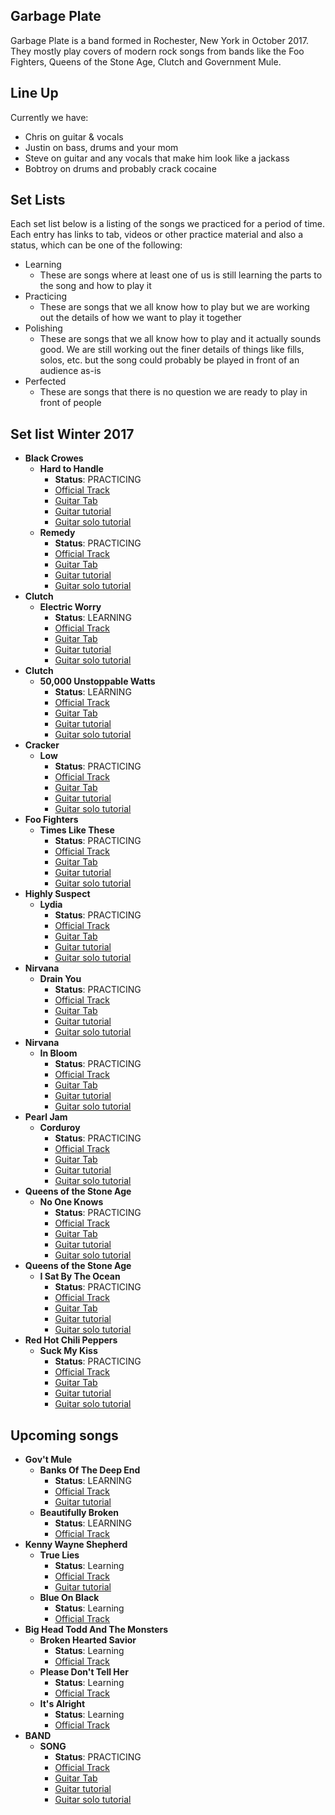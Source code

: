 ## Garbage Plate
Garbage Plate is a band formed in Rochester, New York in October 2017. They mostly play covers of modern rock songs from bands like the Foo Fighters, Queens of the Stone Age, Clutch and Government Mule.


## Line Up
Currently we have:

- Chris on guitar & vocals
- Justin on bass, drums and your mom
- Steve on guitar and any vocals that make him look like a jackass
- Bobtroy on drums and probably crack cocaine

## Set Lists
Each set list below is a listing of the songs we practiced for a period of time. Each entry has links to tab, videos or other practice material and also a status, which can be one of the following:

- Learning
	- These are songs where at least one of us is still learning the parts to the song and how to play it
- Practicing
	- These are songs that we all know how to play but we are working out the details of how we want to play it together
- Polishing
	- These are songs that we all know how to play and it actually sounds good. We are still working out the finer details of things like fills, solos, etc. but the song could probably be played in front of an audience as-is
- Perfected
	- These are songs that there is no question we are ready to play in front of people


## Set list Winter 2017

- **Black Crowes**
	- **Hard to Handle**
		- **Status**: PRACTICING 
		- [Official Track](https://www.youtube.com/watch?v=T81xsEyfl3c)
		- [Guitar Tab](https://tabs.ultimate-guitar.com/tab/the_black_crowes/hard_to_handle_tabs_465526)
		- [Guitar tutorial](https://www.youtube.com/watch?v=JLmlT4x3wAc)
		- [Guitar solo tutorial](https://www.youtube.com/watch?v=oB2vWnXB0b4)
	- **Remedy**
		- **Status**: PRACTICING 
		- [Official Track]()
		- [Guitar Tab]()
		- [Guitar tutorial]()
		- [Guitar solo tutorial]()
- **Clutch**
	- **Electric Worry**
		- **Status**: LEARNING 
		- [Official Track]()
		- [Guitar Tab]()
		- [Guitar tutorial]()
		- [Guitar solo tutorial]()
- **Clutch**
	- **50,000 Unstoppable Watts**
		- **Status**: LEARNING 
		- [Official Track]()
		- [Guitar Tab]()
		- [Guitar tutorial]()
		- [Guitar solo tutorial]()
- **Cracker**
	- **Low**
		- **Status**: PRACTICING 
		- [Official Track]()
		- [Guitar Tab]()
		- [Guitar tutorial]()
		- [Guitar solo tutorial]()
- **Foo Fighters**
	- **Times Like These**
		- **Status**: PRACTICING 
		- [Official Track]()
		- [Guitar Tab]()
		- [Guitar tutorial]()
		- [Guitar solo tutorial]()
- **Highly Suspect**
	- **Lydia**
		- **Status**: PRACTICING 
		- [Official Track]()
		- [Guitar Tab]()
		- [Guitar tutorial]()
		- [Guitar solo tutorial]()
- **Nirvana**
	- **Drain You**
		- **Status**: PRACTICING 
		- [Official Track]()
		- [Guitar Tab]()
		- [Guitar tutorial]()
		- [Guitar solo tutorial]()
- **Nirvana**
	- **In Bloom**
		- **Status**: PRACTICING 
		- [Official Track]()
		- [Guitar Tab]()
		- [Guitar tutorial]()
		- [Guitar solo tutorial]()
- **Pearl Jam**
	- **Corduroy**
		- **Status**: PRACTICING 
		- [Official Track]()
		- [Guitar Tab]()
		- [Guitar tutorial]()
		- [Guitar solo tutorial]()
- **Queens of the Stone Age**
	- **No One Knows**
		- **Status**: PRACTICING 
		- [Official Track]()
		- [Guitar Tab]()
		- [Guitar tutorial]()
		- [Guitar solo tutorial]()
- **Queens of the Stone Age**
	- **I Sat By The Ocean**
		- **Status**: PRACTICING 
		- [Official Track]()
		- [Guitar Tab]()
		- [Guitar tutorial]()
		- [Guitar solo tutorial]()
- **Red Hot Chili Peppers**
	- **Suck My Kiss**
		- **Status**: PRACTICING 
		- [Official Track]()
		- [Guitar Tab]()
		- [Guitar tutorial]()
		- [Guitar solo tutorial]()


## Upcoming songs
- **Gov't Mule**
	- **Banks Of The Deep End**
		- **Status**: LEARNING 
		- [Official Track](https://www.youtube.com/watch?v=X0oBuFUzFcg)
		- [Guitar tutorial](https://www.youtube.com/watch?v=lMef05oCdSA)
	- **Beautifully Broken**
		- **Status**: LEARNING
		- [Official Track](https://www.youtube.com/watch?v=O27bAg-AY3s)
- **Kenny Wayne Shepherd**
	- **True Lies**
		- **Status**: Learning 
		- [Official Track](https://www.youtube.com/watch?v=QETIXLChB4w)
		- [Guitar tutorial](https://www.youtube.com/watch?v=u4v2NULu2v8)
	- **Blue On Black**
		- **Status**: Learning 
		- [Official Track](https://www.youtube.com/watch?v=V94pBlA4n7U)
- **Big Head Todd And The Monsters**
	- **Broken Hearted Savior**
		- **Status**: Learning 
		- [Official Track](https://www.youtube.com/watch?v=Trggg9HzF7Y)
	- **Please Don't Tell Her**
		- **Status**: Learning 
		- [Official Track](https://www.youtube.com/watch?v=OErusYC4rGY)
	- **It's Alright**
		- **Status**: Learning 
		- [Official Track](https://www.youtube.com/watch?v=stxAn8kF5Og)
- **BAND**
	- **SONG**
		- **Status**: PRACTICING 
		- [Official Track]()
		- [Guitar Tab]()
		- [Guitar tutorial]()
		- [Guitar solo tutorial]()
